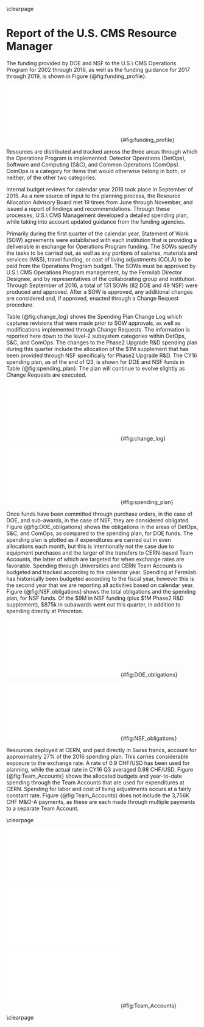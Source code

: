 \clearpage

# Report of the U.S. CMS Resource Manager

The funding provided by DOE and NSF to the U.S.\ CMS Operations Program for 2002
through 2016, as well as the funding guidance for 2017 through 2019, is shown in
Figure {@fig:funding_profile}.

![The annual U.S.\ CMS Operations Program funding provided by DOE and NSF.  For 2002
through 2016 the chart shows the actual funding, while for 2017 onward the current
funding guidance is shown.  This figure does not include the $1M NSF supplement provided
in 2016 specifically for Phase2 Upgrade R&D.](figures/CY16_Funding_Profile.pdf){#fig:funding_profile}

Resources are distributed and tracked across the three areas through which the
Operations Program is implemented:  Detector Operations (DetOps), Software and
Computing (S&C), and Common Operations (ComOps). ComOps is a category for items that
would otherwise belong in both, or neither, of the other two categories.

Internal budget reviews for calendar year 2016 took place in September of 2015.  As a
new source of input to the planning process, the Resource Allocation Advisory Board met
19 times from June through November, and issued a report of findings and
recommendations.  Through these processes, U.S.\ CMS Management developed a detailed
spending plan, while taking into account updated guidance from the funding agencies.

Primarily during the first quarter of the calendar year, Statement of Work (SOW)
agreements were established with each institution that is providing a deliverable in
exchange for Operations Program funding.  The SOWs specify the tasks to be carried out,
as well as any portions of salaries, materials and services (M&S), travel funding, or
cost of living adjustments (COLA) to be paid from the Operations Program budget.  The
SOWs must be approved by U.S.\ CMS Operations Program management, by the Fermilab
Director Designee, and by representatives of the collaborating group and institution.
Through September of 2016, a total of 131 SOWs (82 DOE and 49 NSF) were produced and
approved.  After a SOW is approved, any additional changes are considered and,
if approved, enacted through a Change Request procedure.

Table {@fig:change_log} shows the Spending Plan Change Log which captures revisions
that were made prior to SOW approvals, as well as modifications implemented through
Change Requests.  The information is reported here down to the level-2 subsystem
categories within DetOps, S&C, and ComOps.  The changes to the Phase2 Upgrade R&D
spending plan during this quarter include the allocation of the $1M supplement that
has been provided through NSF specifically for Phase2 Upgrade R&D.
The CY16 spending plan, as of the end of Q3, is shown for DOE and NSF funds
in Table {@fig:spending_plan}.  The plan will continue to evolve slightly as Change Requests are executed.

![Spending Plan Change Log for CY16 Q3.](figures/CY16Q3_Change_Log.pdf){#fig:change_log}

![Spending plan at the end of CY16 Q3, for funds from DOE, NSF, and the total.](figures/CY16Q3_Spending_Plan.pdf){#fig:spending_plan}

Once funds have been committed through purchase orders, in the
case of DOE, and sub-awards, in the case of NSF, they are considered obligated.
Figure {@fig:DOE_obligations} shows the obligations in the areas of DetOps, S&C, and
ComOps, as compared to the spending plan, for DOE funds.  The spending plan is plotted
as if expenditures are carried out in even allocations each month, but this is
intentionally not the case due to equipment purchases and the larger of the transfers
to CERN-based Team Accounts, the latter of which are targeted for when exchange rates
are favorable.  Spending through Universities and CERN Team Accounts is budgeted and
tracked according to the calendar year.  Spending at Fermilab has historically been
budgeted according to the fiscal year, however this is the second year that we are
reporting all activities based on calendar year.  Figure {@fig:NSF_obligations} shows
the total obligations and the spending plan, for NSF funds.  Of the $9M in NSF
funding (plus $1M Phase2 R&D supplement), $875k in subawards went out this
quarter, in addition to spending directly at Princeton.

![Obligations and spending plan for DOE funds.  The spending plan is indicated with
the assumption of equal monthly increments just as a rough guide.](figures/CY16Q3_DOE_Obligations.pdf){#fig:DOE_obligations}

![Obligations and spending plan for NSF funds.  The spending plan is indicated with the assumption of equal monthly increments as a rough guide.](figures/CY16Q3_NSF_Obligations.pdf){#fig:NSF_obligations}

Resources deployed at CERN, and paid directly in Swiss francs, account for approximately
27% of the 2016 spending plan.  This carries considerable exposure to the exchange rate.
A rate of 0.9 CHF/USD has been used for planning, while the actual rate in CY16 Q3
averaged 0.98 CHF/USD.  Figure {@fig:Team_Accounts} shows the allocated budgets and
year-to-date spending through the Team Accounts that are used for expenditures at CERN.
Spending for labor and cost of living adjustments occurs at a fairly constant rate.
Figure {@fig:Team_Accounts} does not include the 3,756K CHF M&O-A payments, as these
are each made through multiple payments to a separate Team Account.
<!---
 Source for exchange rate average:
 http://www.oanda.com/currency/historical-rates/
 Go to historical, Enter USD and CHF, select dates, and look at *Table* to get the average
-->

\clearpage

![](figures/CY16Q3_TA_DetOps.pdf)
![](figures/CY16Q3_TA_ComOps.pdf)

![Budget plan and year-to-date spending, in Swiss francs, through DetOps (top), ComOps (middle), and S&C (bottom) Team Accounts.](figures/CY16Q3_TA_SC.pdf){#fig:Team_Accounts}

\clearpage
